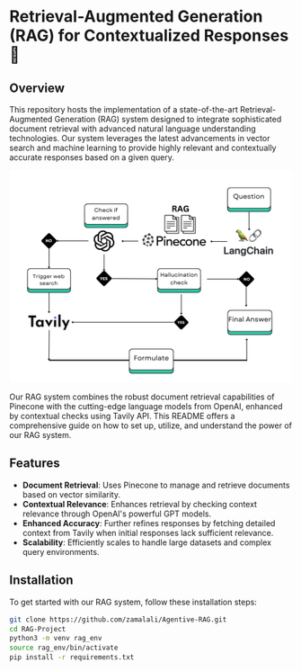 # Retrieval-Augmented Generation (RAG) for Contextualized Responses 🤖

## Overview

This repository hosts the implementation of a state-of-the-art Retrieval-Augmented Generation (RAG) system designed to integrate sophisticated document retrieval with advanced natural language understanding technologies. Our system leverages the latest advancements in vector search and machine learning to provide highly relevant and contextually accurate responses based on a given query.

![RAG System Overview](./images/chain.png)

Our RAG system combines the robust document retrieval capabilities of Pinecone with the cutting-edge language models from OpenAI, enhanced by contextual checks using Tavily API. This README offers a comprehensive guide on how to set up, utilize, and understand the power of our RAG system.

## Features

- **Document Retrieval**: Uses Pinecone to manage and retrieve documents based on vector similarity.
- **Contextual Relevance**: Enhances retrieval by checking context relevance through OpenAI's powerful GPT models.
- **Enhanced Accuracy**: Further refines responses by fetching detailed context from Tavily when initial responses lack sufficient relevance.
- **Scalability**: Efficiently scales to handle large datasets and complex query environments.

## Installation

To get started with our RAG system, follow these installation steps:

```bash
git clone https://github.com/zamalali/Agentive-RAG.git
cd RAG-Project
python3 -m venv rag_env
source rag_env/bin/activate
pip install -r requirements.txt
